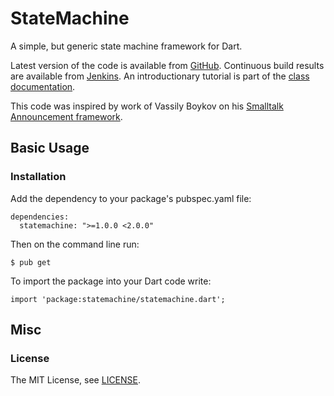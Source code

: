 StateMachine
============

A simple, but generic state machine framework for Dart.

Latest version of the code is available from [GitHub](https://github.com/renggli/dart-statemachine).
Continuous build results are available from [Jenkins](http://jenkins.lukas-renggli.ch/job/dart-statemachine).
An introductionary tutorial is part of the [class documentation](http://jenkins.lukas-renggli.ch/job/dart-statemachine/javadoc).

This code was inspired by work of Vassily Boykov on his [Smalltalk Announcement framework](http://www.cincomsmalltalk.com/userblogs/vbykov/blogView?searchCategory=Announcements%20Framework).

Basic Usage
-----------

### Installation

Add the dependency to your package's pubspec.yaml file:

    dependencies:
      statemachine: ">=1.0.0 <2.0.0"

Then on the command line run:

    $ pub get

To import the package into your Dart code write:

    import 'package:statemachine/statemachine.dart';

Misc
----

### License

The MIT License, see [LICENSE](https://github.com/renggli/dart-statemachine/raw/master/LICENSE).
